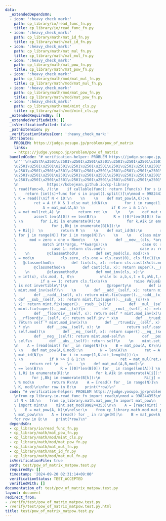 ```yaml
---
data:
  _extendedDependsOn:
  - icon: ':heavy_check_mark:'
    path: cp_library/io/read_func_fn.py
    title: cp_library/io/read_func_fn.py
  - icon: ':heavy_check_mark:'
    path: cp_library/math/mat_id_fn.py
    title: cp_library/math/mat_id_fn.py
  - icon: ':heavy_check_mark:'
    path: cp_library/math/mat_mul_fn.py
    title: cp_library/math/mat_mul_fn.py
  - icon: ':heavy_check_mark:'
    path: cp_library/math/mat_pow_fn.py
    title: cp_library/math/mat_pow_fn.py
  - icon: ':heavy_check_mark:'
    path: cp_library/math/mod/mat_mul_fn.py
    title: cp_library/math/mod/mat_mul_fn.py
  - icon: ':heavy_check_mark:'
    path: cp_library/math/mod/mat_pow_fn.py
    title: cp_library/math/mod/mat_pow_fn.py
  - icon: ':heavy_check_mark:'
    path: cp_library/math/mod/mint_cls.py
    title: cp_library/math/mod/mint_cls.py
  _extendedRequiredBy: []
  _extendedVerifiedWith: []
  _isVerificationFailed: false
  _pathExtension: py
  _verificationStatusIcon: ':heavy_check_mark:'
  attributes:
    PROBLEM: https://judge.yosupo.jp/problem/pow_of_matrix
    links:
    - https://judge.yosupo.jp/problem/pow_of_matrix
  bundledCode: "# verification-helper: PROBLEM https://judge.yosupo.jp/problem/pow_of_matrix\n\
    \n'''\n\u257A\u2501\u2501\u2501\u2501\u2501\u2501\u2501\u2501\u2501\u2501\u2501\
    \u2501\u2501\u2501\u2501\u2501\u2501\u2501\u2501\u2501\u2501\u2501\u2501\u2501\
    \u2501\u2501\u2501\u2501\u2501\u2501\u2501\u2501\u2501\u2501\u2501\u2501\u2501\
    \u2501\u2501\u2501\u2501\u2501\u2501\u2501\u2501\u2501\u2501\u2501\u2501\u2501\
    \u2501\u2501\u2501\u2501\u2501\u2501\u2501\u2501\u2501\u2501\u2501\u2501\u2578\
    \n             https://kobejean.github.io/cp-library               \n'''\n\ndef\
    \ read(func=0, /):\n    if callable(func): return [func(s) for s in input().split()]\n\
    \    return [int(s)+func for s in input().split()]\n\nmod = 998244353\n\n\nN,\
    \ K = read()\nif N < 10:\n    \n    \n    def mat_pow(A,K):\n        N = len(A)\n\
    \        ret = A if K & 1 else mat_id(N)\n        for i in range(1,K.bit_length()):\n\
    \            A = mat_mul(A,A) \n            if K >> i & 1:\n                ret\
    \ = mat_mul(ret,A) \n        return ret \n    \n    \n    def mat_mul(A,B):\n\
    \        assert len(A[0]) == len(B)\n        R = [[0]*len(B[0]) for _ in range(len(A))]\
    \ \n        for i,Ri in enumerate(R):\n            for k,Aik in enumerate(A[i]):\n\
    \                for j,Bkj in enumerate(B[k]):\n                    Ri[j] = Bkj*Aik\
    \ + Ri[j]  \n        return R \n    \n    def mat_id(N):\n        return [[int(i==j)\
    \ for j in range(N)] for i in range(N)]\n    \n    \n    class mint(int):\n  \
    \      mod = zero = one = None\n    \n        def __new__(cls, *args, **kwargs):\n\
    \            match int(*args, **kwargs):\n                case 0: return cls.zero\n\
    \                case 1: return cls.one\n                case x: return cls.fix(x)\n\
    \    \n        @classmethod\n        def set_mod(cls, mod):\n            cls.mod\
    \ = mod\n            cls.zero, cls.one = cls.cast(0), cls.fix(1)\n    \n     \
    \   @classmethod\n        def fix(cls, x): return cls.cast(x%cls.mod)\n    \n\
    \        @classmethod\n        def cast(cls, x): return super().__new__(cls,x)\n\
    \    \n        @classmethod\n        def mod_inv(cls, x):\n            a,b,s,t\
    \ = int(x), cls.mod, 1, 0\n            while b: a,b,s,t = b,a%b,t,s-a//b*t\n \
    \           if a == 1: return cls.fix(s)\n            raise ValueError(f\"{x}\
    \ is not invertible\")\n        \n        @property\n        def inv(self): return\
    \ mint.mod_inv(self)\n    \n        def __add__(self, x): return mint.fix(super().__add__(x))\n\
    \        def __radd__(self, x): return mint.fix(super().__radd__(x))\n       \
    \ def __sub__(self, x): return mint.fix(super().__sub__(x))\n        def __rsub__(self,\
    \ x): return mint.fix(super().__rsub__(x))\n        def __mul__(self, x): return\
    \ mint.fix(super().__mul__(x))\n        def __rmul__(self, x): return mint.fix(super().__rmul__(x))\n\
    \        def __floordiv__(self, x): return self * mint.mod_inv(x)\n        def\
    \ __rfloordiv__(self, x): return self.inv * x\n        def __truediv__(self, x):\
    \ return self * mint.mod_inv(x)\n        def __rtruediv__(self, x): return self.inv\
    \ * x\n        def __pow__(self, x): \n            return self.cast(super().__pow__(x,\
    \ self.mod))\n        def __eq__(self, x): return super().__eq__(self-x, 0)\n\
    \        def __neg__(self): return mint.mod-self\n        def __pos__(self): return\
    \ self\n        def __abs__(self): return self\n    \n    mint.set_mod(998244353)\n\
    \n    A = [read(mint) for _ in range(N)]\n    B = mat_pow(A, K)\n\nelse:\n   \
    \ \n    def mat_pow(A,K,mod):\n        N = len(A)\n        ret = A if K & 1 else\
    \ mat_id(N)\n        for i in range(1,K.bit_length()):\n            A = mat_mul(A,A,mod)\
    \ \n            if K >> i & 1:\n                ret = mat_mul(ret,A,mod) \n  \
    \      return ret \n    \n    \n    def mat_mul(A,B,mod):\n        assert len(A[0])\
    \ == len(B)\n        R = [[0]*len(B[0]) for _ in range(len(A))] \n        for\
    \ i,Ri in enumerate(R):\n            for k,Aik in enumerate(A[i]):\n         \
    \       for j,Bkj in enumerate(B[k]):\n                    Ri[j] = (Ri[j] + Aik*Bkj)\
    \ % mod\n        return R\n\n    A = [read() for _ in range(N)]\n    B = mat_pow(A,\
    \ K, mod)\n\nfor row in B:\n    print(*row)\n"
  code: "# verification-helper: PROBLEM https://judge.yosupo.jp/problem/pow_of_matrix\n\
    \nfrom cp_library.io.read_func_fn import read\n\nmod = 998244353\n\n\nN, K = read()\n\
    if N < 10:\n    from cp_library.math.mat_pow_fn import mat_pow\n    from cp_library.math.mod.mint_cls\
    \ import mint\n    mint.set_mod(998244353)\n\n    A = [read(mint) for _ in range(N)]\n\
    \    B = mat_pow(A, K)\n\nelse:\n    from cp_library.math.mod.mat_pow_fn import\
    \ mat_pow\n\n    A = [read() for _ in range(N)]\n    B = mat_pow(A, K, mod)\n\n\
    for row in B:\n    print(*row)\n"
  dependsOn:
  - cp_library/io/read_func_fn.py
  - cp_library/math/mat_pow_fn.py
  - cp_library/math/mod/mint_cls.py
  - cp_library/math/mod/mat_pow_fn.py
  - cp_library/math/mat_mul_fn.py
  - cp_library/math/mat_id_fn.py
  - cp_library/math/mod/mat_mul_fn.py
  isVerificationFile: true
  path: test/pow_of_matrix_matpow.test.py
  requiredBy: []
  timestamp: '2024-09-20 02:31:14+09:00'
  verificationStatus: TEST_ACCEPTED
  verifiedWith: []
documentation_of: test/pow_of_matrix_matpow.test.py
layout: document
redirect_from:
- /verify/test/pow_of_matrix_matpow.test.py
- /verify/test/pow_of_matrix_matpow.test.py.html
title: test/pow_of_matrix_matpow.test.py
---
```

